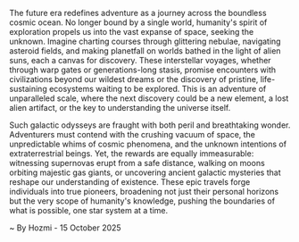 
The future era redefines adventure as a journey across the boundless cosmic ocean. No longer bound by a single world, humanity's spirit of exploration propels us into the vast expanse of space, seeking the unknown. Imagine charting courses through glittering nebulae, navigating asteroid fields, and making planetfall on worlds bathed in the light of alien suns, each a canvas for discovery. These interstellar voyages, whether through warp gates or generations-long stasis, promise encounters with civilizations beyond our wildest dreams or the discovery of pristine, life-sustaining ecosystems waiting to be explored. This is an adventure of unparalleled scale, where the next discovery could be a new element, a lost alien artifact, or the key to understanding the universe itself.

Such galactic odysseys are fraught with both peril and breathtaking wonder. Adventurers must contend with the crushing vacuum of space, the unpredictable whims of cosmic phenomena, and the unknown intentions of extraterrestrial beings. Yet, the rewards are equally immeasurable: witnessing supernovas erupt from a safe distance, walking on moons orbiting majestic gas giants, or uncovering ancient galactic mysteries that reshape our understanding of existence. These epic travels forge individuals into true pioneers, broadening not just their personal horizons but the very scope of humanity's knowledge, pushing the boundaries of what is possible, one star system at a time.

~ By Hozmi - 15 October 2025
